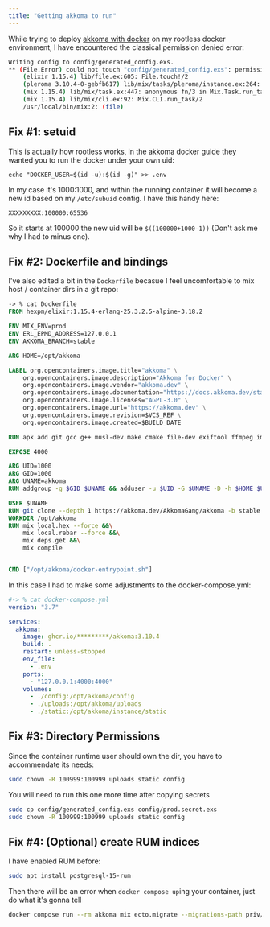```yaml
---
title: "Getting akkoma to run"
---
```


While trying to deploy [akkoma with docker](https://docs.akkoma.dev/stable/installation/docker_en/#building-the-container) on my rootless docker environment, I have encountered the classical permission denied error:

<!--more-->

```bash
Writing config to config/generated_config.exs.
** (File.Error) could not touch "config/generated_config.exs": permission denied
    (elixir 1.15.4) lib/file.ex:605: File.touch!/2
    (pleroma 3.10.4-0-gebfb617) lib/mix/tasks/pleroma/instance.ex:264: Mix.Tasks.Pleroma.Instance.run/1
    (mix 1.15.4) lib/mix/task.ex:447: anonymous fn/3 in Mix.Task.run_task/5
    (mix 1.15.4) lib/mix/cli.ex:92: Mix.CLI.run_task/2
    /usr/local/bin/mix:2: (file)
```

## Fix #1: setuid

This is actually how rootless works, in the akkoma docker guide they wanted you to run the docker under your own uid:

```
echo "DOCKER_USER=$(id -u):$(id -g)" >> .env
```

In my case it's 1000:1000, and within the running container it will become a new id based on my `/etc/subuid` config. I have this handy here:

```
XXXXXXXXX:100000:65536
```

So it starts at 100000 the new uid will be `$((100000+1000-1))` (Don't ask me why I had to minus one).

## Fix #2: Dockerfile and bindings

I've also edited a bit in the `Dockerfile` becasue I feel uncomfortable to mix host / container dirs in a git repo:

```dockerfile
-> % cat Dockerfile
FROM hexpm/elixir:1.15.4-erlang-25.3.2.5-alpine-3.18.2

ENV MIX_ENV=prod
ENV ERL_EPMD_ADDRESS=127.0.0.1
ENV AKKOMA_BRANCH=stable

ARG HOME=/opt/akkoma

LABEL org.opencontainers.image.title="akkoma" \
    org.opencontainers.image.description="Akkoma for Docker" \
    org.opencontainers.image.vendor="akkoma.dev" \
    org.opencontainers.image.documentation="https://docs.akkoma.dev/stable/" \
    org.opencontainers.image.licenses="AGPL-3.0" \
    org.opencontainers.image.url="https://akkoma.dev" \
    org.opencontainers.image.revision=$VCS_REF \
    org.opencontainers.image.created=$BUILD_DATE

RUN apk add git gcc g++ musl-dev make cmake file-dev exiftool ffmpeg imagemagick libmagic ncurses postgresql-client

EXPOSE 4000

ARG UID=1000
ARG GID=1000
ARG UNAME=akkoma
RUN addgroup -g $GID $UNAME && adduser -u $UID -G $UNAME -D -h $HOME $UNAME

USER $UNAME
RUN git clone --depth 1 https://akkoma.dev/AkkomaGang/akkoma -b stable /opt/akkoma && rm -rf /opt/akkoma/.git
WORKDIR /opt/akkoma
RUN mix local.hex --force &&\
    mix local.rebar --force &&\
    mix deps.get &&\
    mix compile


CMD ["/opt/akkoma/docker-entrypoint.sh"]
```

In this case I had to make some adjustments to the docker-compose.yml:

```yaml 
#-> % cat docker-compose.yml
version: "3.7"

services:
  akkoma:
    image: ghcr.io/*********/akkoma:3.10.4
    build: .
    restart: unless-stopped
    env_file:
      - .env
    ports:
      - "127.0.0.1:4000:4000"
    volumes:
      - ./config:/opt/akkoma/config
      - ./uploads:/opt/akkoma/uploads
      - ./static:/opt/akkoma/instance/static
```

## Fix #3: Directory Permissions

Since the container runtime user should own the dir, you have to accommendate its needs:

```bash
sudo chown -R 100999:100999 uploads static config
```

You will need to run this one more time after copying secrets

```bash
sudo cp config/generated_config.exs config/prod.secret.exs
sudo chown -R 100999:100999 uploads static config
```

## Fix #4: (Optional) create RUM indices

I have enabled RUM before:

```bash
sudo apt install postgresql-15-rum
```

Then there will be an error when `docker compose up`ing your container, just do what it's gonna tell

```bash
docker compose run --rm akkoma mix ecto.migrate --migrations-path priv/repo/optional_migrations/rum_indexing/
```

